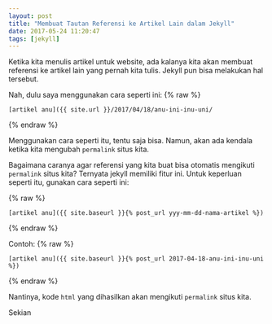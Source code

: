 ```yaml
---
layout: post
title: "Membuat Tautan Referensi ke Artikel Lain dalam Jekyll"
date: 2017-05-24 11:20:47
tags: [jekyll]
---
```

Ketika kita menulis artikel untuk website, ada kalanya kita akan membuat referensi ke artikel lain yang pernah kita tulis. Jekyll pun bisa melakukan hal tersebut.

Nah, dulu saya menggunakan cara seperti ini:
{% raw %}
```
[artikel anu]({{ site.url }}/2017/04/18/anu-ini-inu-uni/
```
{% endraw %}

Menggunakan cara seperti itu, tentu saja bisa. Namun, akan ada kendala ketika kita mengubah `permalink` situs kita.

Bagaimana caranya agar referensi yang kita buat bisa otomatis mengikuti `permalink` situs kita? Ternyata jekyll memiliki fitur ini. Untuk keperluan seperti itu, gunakan cara seperti ini:

{% raw %}
```
[artikel anu]({{ site.baseurl }}{% post_url yyy-mm-dd-nama-artikel %})
```
{% endraw %}

Contoh:
{% raw %}
```
[artikel anu]({{ site.baseurl }}{% post_url 2017-04-18-anu-ini-inu-uni %})
```
{% endraw %}

Nantinya, kode `html` yang dihasilkan akan mengikuti `permalink` situs kita.


Sekian
